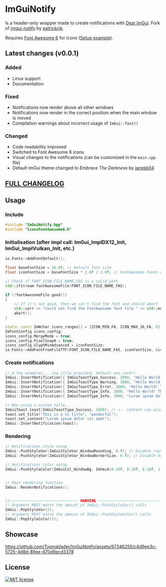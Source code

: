 #  ImGuiNotify
Is a header-only wrapper made to create notifications with [Dear ImGui](https://github.com/ocornut/imgui). Fork of [imgui-notify](https://github.com/patrickcjk/imgui-notify) by [patrickcjk](https://github.com/patrickcjk).

Requires [Font Awesome 6](https://fontawesome.com/) for icons ([Setup example](https://github.com/juliettef/IconFontCppHeaders)).

## Latest changes (v0.0.1)
### Added
- Linux support
- Documentation

### Fixed
- Notifications now render above all other windows
- Notifications now render in the correct position when the main window is moved
- Compilation warnings about incorrect usage of ```ImGui::Text()```

### Changed
- Code readability improved
- Switched to Font Awesome 6 icons
- Visual changes to the notifications (can be customized in the ```main.cpp``` file)
- Default ImGui theme changed to *Embrace The Darkness* by [janekb04](https://github.com/janekb04)

## [FULL CHANGELOG](https://github.com/TyomaVader/ImGuiNotify/blob/Dev/CHANGELOG.md)

## Usage
### Include
```c++
#include "ImGuiNotify.hpp"
#include "IconsFontAwesome6.h"
```
### Initialisation (after impl call: ImGui_ImplDX12_Init, ImGui_ImplVulkan_Init, etc.)
```c++
io.Fonts->AddFontDefault();

float baseFontSize = 16.0f; // Default font size
float iconFontSize = baseFontSize * 2.0f / 3.0f; // FontAwesome fonts need to have their sizes reduced by 2.0f/3.0f in order to align correctly

// Check if FONT_ICON_FILE_NAME_FAS is a valid path
std::ifstream fontAwesomeFile(FONT_ICON_FILE_NAME_FAS);

if (!fontAwesomeFile.good())
{
    // If it's not good, then we can't find the font and should abort
    std::cerr << "Could not find the FontAwesome font file." << std::endl;
    abort();
}

static const ImWchar icons_ranges[] = {ICON_MIN_FA, ICON_MAX_16_FA, 0};
ImFontConfig icons_config;
icons_config.MergeMode = true;
icons_config.PixelSnapH = true;
icons_config.GlyphMinAdvanceX = iconFontSize;
io.Fonts->AddFontFromFileTTF(FONT_ICON_FILE_NAME_FAS, iconFontSize, &icons_config, icons_ranges);
```
### Create notifications
```c++
// A few examples... (no title provided, default one used!)
ImGui::InsertNotification({ ImGuiToastType_Success, 3000, "Hello World! This is a success! %s", "We can also format here:)" });
ImGui::InsertNotification({ ImGuiToastType_Warning, 3000, "Hello World! This is a warning! %d", 0x1337 });
ImGui::InsertNotification({ ImGuiToastType_Error, 3000, "Hello World! This is an error! 0x%X", 0xDEADBEEF });
ImGui::InsertNotification({ ImGuiToastType_Info, 3000, "Hello World! This is an info!" });
ImGui::InsertNotification({ ImGuiToastType_Info, 3000, "Lorem ipsum dolor sit amet, consectetur adipiscing elit, sed do eiusmod tempor incididunt ut labore et dolore magna aliqua. Ut enim ad minim veniam, quis nostrud exercitation" });

// Now using a custom title...
ImGuiToast toast(ImGuiToastType_Success, 3000); // <-- content can also be passed here as above
toast.set_title("This is a %s title", "wonderful");
toast.set_content("Lorem ipsum dolor sit amet");
ImGui::InsertNotification(toast);
```
### Rendering
```c++
// Notifications style setup
ImGui::PushStyleVar(ImGuiStyleVar_WindowRounding, 0.f); // Disable round borders
ImGui::PushStyleVar(ImGuiStyleVar_WindowBorderSize, 0.f); // Disable borders

// Notifications color setup
ImGui::PushStyleColor(ImGuiCol_WindowBg, ImVec4(0.10f, 0.10f, 0.10f, 1.00f)); // Background color


// Main rendering function
ImGui::RenderNotifications();


//——————————————————————————————— WARNING ———————————————————————————————
// Argument MUST match the amount of ImGui::PushStyleVar() calls 
ImGui::PopStyleVar(2);
// Argument MUST match the amount of ImGui::PushStyleColor() calls 
ImGui::PopStyleColor(1);
```

## Showcase
https://github.com/TyomaVader/ImGuiNotify/assets/67346255/c4d9ee3c-5725-4d8d-89ee-670d9ecd3378

## License
[![MIT license](https://img.shields.io/badge/License-MIT-blue.svg)](https://github.com/TyomaVader/ImGuiNotify/blob/Dev/LICENSE)




